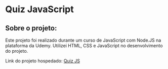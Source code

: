 # Quiz JavaScript

## Sobre o projeto:

Este projeto foi realizado durante um curso de JavaScript com Node.JS na plataforma da Udemy. Utilizei HTML, CSS e JavaScript no desenvolvimento do projeto.

Link do projeto hospedado: <a href="https://quizjsgame.netlify.app" target=_blank>Quiz JS</a>
